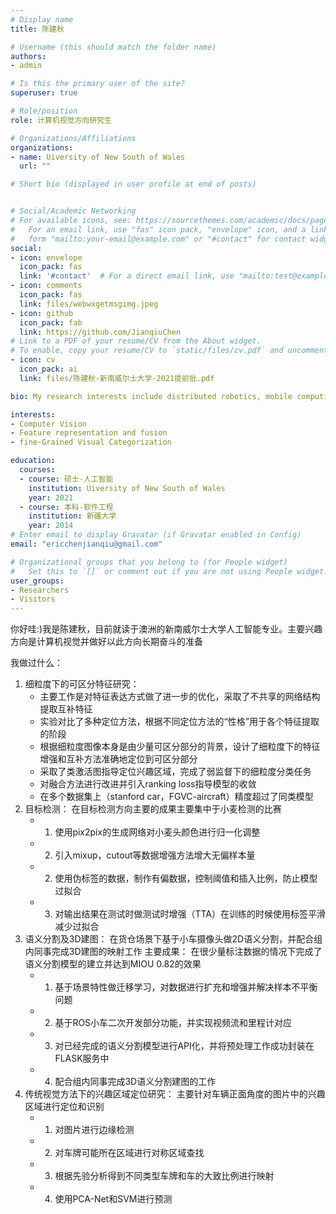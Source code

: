 ```yaml
---
# Display name
title: 陈建秋

# Username (this should match the folder name)
authors:
- admin

# Is this the primary user of the site?
superuser: true

# Role/position
role: 计算机视觉方向研究生

# Organizations/Affiliations
organizations:
- name: Uiversity of New South of Wales
  url: ""

# Short bio (displayed in user profile at end of posts)


# Social/Academic Networking
# For available icons, see: https://sourcethemes.com/academic/docs/page-builder/#icons
#   For an email link, use "fas" icon pack, "envelope" icon, and a link in the
#   form "mailto:your-email@example.com" or "#contact" for contact widget.
social:
- icon: envelope
  icon_pack: fas
  link: '#contact'  # For a direct email link, use "mailto:test@example.org".
- icon: comments
  icon_pack: fas
  link: files/webwxgetmsgimg.jpeg
- icon: github
  icon_pack: fab
  link: https://github.com/JianqiuChen
# Link to a PDF of your resume/CV from the About widget.
# To enable, copy your resume/CV to `static/files/cv.pdf` and uncomment the lines below.
- icon: cv
  icon_pack: ai
  link: files/陈建秋-新南威尔士大学-2021提前批.pdf

bio: My research interests include distributed robotics, mobile computing and programmable matter.

interests:
- Computer Vision
- Feature representation and fusion
- fine-Grained Visual Categorization

education:
  courses:
  - course: 硕士-人工智能 
    institution: Uiversity of New South of Wales
    year: 2021
  - course: 本科-软件工程
    institution: 新疆大学
    year: 2014
# Enter email to display Gravatar (if Gravatar enabled in Config)
email: "ericchenjianqiu@gmail.com"

# Organizational groups that you belong to (for People widget)
#   Set this to `[]` or comment out if you are not using People widget.
user_groups:
- Researchers
- Visitors
---
```


你好哇:)我是陈建秋，目前就读于澳洲的新南威尔士大学人工智能专业。主要兴趣方向是计算机视觉并做好以此方向长期奋斗的准备

我做过什么：
  1. 细粒度下的可区分特征研究：
     * 主要工作是对特征表达方式做了进一步的优化，采取了不共享的网络结构提取互补特征
     * 实验对比了多种定位方法，根据不同定位方法的“性格”用于各个特征提取的阶段
     * 根据细粒度图像本身是由少量可区分部分的背景，设计了细粒度下的特征增强和互补方法准确地定位到可区分部分
     * 采取了类激活图指导定位兴趣区域，完成了弱监督下的细粒度分类任务
     * 对融合方法进行改进并引入ranking loss指导模型的收敛
     * 在多个数据集上（stanford car，FGVC-aircraft）精度超过了同类模型
  2. 目标检测：
      在目标检测方向主要的成果主要集中于小麦检测的比赛
     *  1. 使用pix2pix的生成网络对小麦头颜色进行归一化调整
     *  2. 引入mixup，cutout等数据增强方法增大无偏样本量
     *  2. 使用伪标签的数据，制作有偏数据，控制阈值和插入比例，防止模型过拟合
     *  3. 对输出结果在测试时做测试时增强（TTA）在训练的时候使用标签平滑减少过拟合
  3. 语义分割及3D建图：
     在货仓场景下基于小车摄像头做2D语义分割，并配合组内同事完成3D建图的映射工作
     主要成果：
     在很少量标注数据的情况下完成了语义分割模型的建立并达到MIOU 0.82的效果
     * 1. 基于场景特性做迁移学习，对数据进行扩充和增强并解决样本不平衡问题
     * 2. 基于ROS小车二次开发部分功能，并实现视频流和里程计对应
     * 3. 对已经完成的语义分割模型进行API化，并将预处理工作成功封装在FLASK服务中
     * 4. 配合组内同事完成3D语义分割建图的工作
  4. 传统视觉方法下的兴趣区域定位研究：
     主要针对车辆正面角度的图片中的兴趣区域进行定位和识别
     * 1. 对图片进行边缘检测
     * 2. 对车牌可能所在区域进行对称区域查找
     * 3. 根据先验分析得到不同类型车牌和车的大致比例进行映射
     * 4. 使用PCA-Net和SVM进行预测
  
     
     
